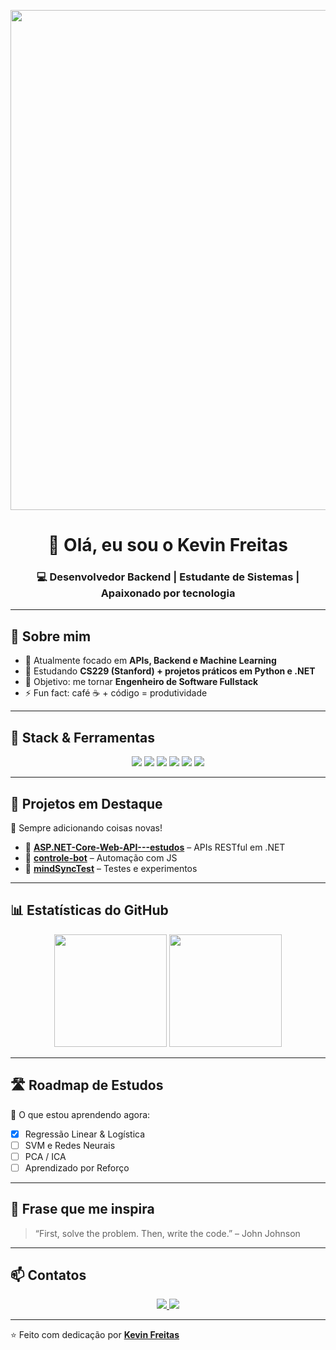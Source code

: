 <!-- Banner -->
<p align="center">
  <img src="https://media.giphy.com/media/L1R1tvI9svkIWwpVYr/giphy.gif" width="800"/>
</p>

<h1 align="center">👋 Olá, eu sou o Kevin Freitas</h1>
<h3 align="center">💻 Desenvolvedor Backend | Estudante de Sistemas | Apaixonado por tecnologia</h3>

---

## 🚀 Sobre mim
- 🔭 Atualmente focado em **APIs, Backend e Machine Learning**  
- 🌱 Estudando **CS229 (Stanford) + projetos práticos em Python e .NET**  
- 🎯 Objetivo: me tornar **Engenheiro de Software Fullstack**  
- ⚡ Fun fact: café ☕ + código = produtividade  

---

## 🧰 Stack & Ferramentas

<p align="center">
  <img src="https://img.shields.io/badge/C%23-239120?style=for-the-badge&logo=c-sharp&logoColor=white"/>
  <img src="https://img.shields.io/badge/Python-3776AB?style=for-the-badge&logo=python&logoColor=white"/>
  <img src="https://img.shields.io/badge/JavaScript-F7DF1E?style=for-the-badge&logo=javascript&logoColor=black"/>
  <img src="https://img.shields.io/badge/Node.js-43853D?style=for-the-badge&logo=node.js&logoColor=white"/>
  <img src="https://img.shields.io/badge/.NET-512BD4?style=for-the-badge&logo=dotnet&logoColor=white"/>
  <img src="https://img.shields.io/badge/PostgreSQL-316192?style=for-the-badge&logo=postgresql&logoColor=white"/>
</p>

---

## 📂 Projetos em Destaque

🚧 Sempre adicionando coisas novas!  

- 🔹 [**ASP.NET-Core-Web-API---estudos**](https://github.com/KevinCFreitas/ASP.NET-Core-Web-API---estudos) – APIs RESTful em .NET  
- 🔹 [**controle-bot**](https://github.com/KevinCFreitas/controle-bot) – Automação com JS  
- 🔹 [**mindSyncTest**](https://github.com/KevinCFreitas/mindSyncTest) – Testes e experimentos  

---

## 📊 Estatísticas do GitHub

<p align="center">
  <img height="180em" src="https://github-readme-stats.vercel.app/api?username=KevinCFreitas&show_icons=true&theme=radical&count_private=true"/>
  <img height="180em" src="https://github-readme-streak-stats.herokuapp.com/?user=KevinCFreitas&theme=radical"/>
</p>

---

## 🛣️ Roadmap de Estudos

📌 O que estou aprendendo agora:  
- [x] Regressão Linear & Logística  
- [ ] SVM e Redes Neurais  
- [ ] PCA / ICA  
- [ ] Aprendizado por Reforço  

---

## 💬 Frase que me inspira
> “First, solve the problem. Then, write the code.” – John Johnson  

---

## 📫 Contatos

<p align="center">
  <a href="mailto:kevin2004clementefreitas@gmail.com">
    <img src="https://img.shields.io/badge/Email-D14836?style=for-the-badge&logo=gmail&logoColor=white"/>
  </a>
  <a href="https://www.linkedin.com/in/kevin-clemente-de-freitas-6bb574231/">
    <img src="https://img.shields.io/badge/LinkedIn-0077B5?style=for-the-badge&logo=linkedin&logoColor=white"/>
  </a>
</p>

---

⭐ Feito com dedicação por **[Kevin Freitas](https://github.com/KevinCFreitas)**
